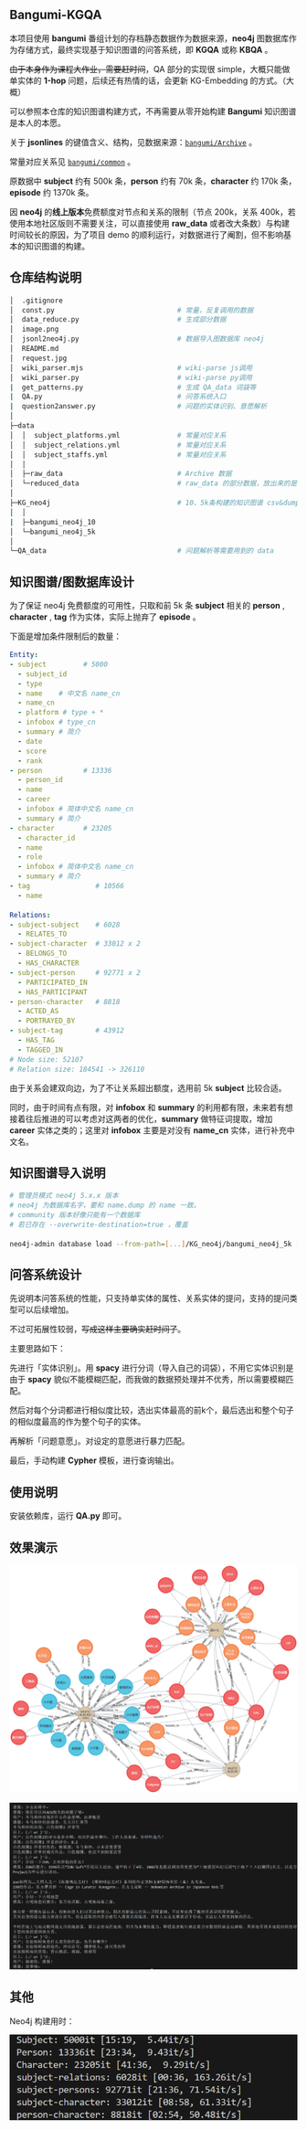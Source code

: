 ## Bangumi-KGQA

本项目使用 **bangumi** 番组计划的存档静态数据作为数据来源，**neo4j** 图数据库作为存储方式，最终实现基于知识图谱的问答系统，即 **KGQA** 或称 **KBQA** 。



~~由于本身作为课程大作业，需要赶时间~~，QA 部分的实现很 simple，大概只能做单实体的 **1-hop** 问题，后续还有热情的话，会更新 KG-Embedding 的方式。（大概）

可以参照本仓库的知识图谱构建方式，不再需要从零开始构建 **Bangumi** 知识图谱是本人的本愿。



关于 **jsonlines** 的键值含义、结构，见数据来源：[`bangumi/Archive`](https://github.com/bangumi/Archive) 。

常量对应关系见 [`bangumi/common`](https://github.com/bangumi/common) 。



原数据中 **subject** 约有 500k 条，**person** 约有 70k 条，**character** 约 170k 条，**episode** 约 1370k 条。

因 **neo4j** 的**线上版本**免费额度对节点和关系的限制（节点 200k，关系 400k，若使用本地社区版则不需要关注，可以直接使用 **raw_data** 或者改大条数）与构建时间较长的原因，为了项目 demo 的顺利运行，对数据进行了阉割，但不影响基本的知识图谱的构建。



## 仓库结构说明

```sh
│  .gitignore
│  const.py                              # 常量，反复调用的数据
│  data_reduce.py                        # 生成部分数据
│  image.png
│  jsonl2neo4j.py                        # 数据导入图数据库 neo4j
│  README.md
│  request.jpg
│  wiki_parser.mjs                       # wiki-parse js调用
│  wiki_parser.py                        # wiki-parse py调用
|  get_patterns.py                       # 生成 QA_data 词袋等
|  QA.py                                 # 问答系统入口
|  question2answer.py                    # 问题的实体识别、意愿解析
│
├─data
│  │  subject_platforms.yml              # 常量对应关系
│  │  subject_relations.yml              # 常量对应关系
│  │  subject_staffs.yml                 # 常量对应关系
│  │                             
│  ├─raw_data                            # Archive 数据
│  └─reduced_data                        # raw_data 的部分数据，放出来的是前十条go
│
├─KG_neo4j                               # 10、5k条构建的知识图谱 csv&dump 导出文件
│  │
|  ├─bangumi_neo4j_10
│  └─bangumi_neo4j_5k
│
└─QA_data                                # 问题解析等需要用到的 data
```



## 知识图谱/图数据库设计

为了保证 neo4j 免费额度的可用性，只取和前 5k 条 **subject** 相关的 **person** , **character** , **tag** 作为实体，实际上抛弃了 **episode** 。

下面是增加条件限制后的数量：

```yaml
Entity:
- subject         # 5000
  - subject_id
  - type
  - name    # 中文名 name_cn
  - name_cn
  - platform # type + *
  - infobox # type_cn
  - summary # 简介
  - date
  - score
  - rank
- person          # 13336
  - person_id
  - name
  - career
  - infobox # 简体中文名 name_cn
  - summary # 简介
- character       # 23205
  - character_id
  - name
  - role
  - infobox # 简体中文名 name_cn
  - summary # 简介
- tag                # 10566
  - name

Relations:
- subject-subject    # 6028
  - RELATES_TO
- subject-character  # 33012 x 2
  - BELONGS_TO
  - HAS_CHARACTER
- subject-person     # 92771 x 2
  - PARTICIPATED_IN
  - HAS_PARTICIPANT
- person-character   # 8818
  - ACTED_AS
  - PORTRAYED_BY
- subject-tag        # 43912
  - HAS_TAG
  - TAGGED_IN
# Node size: 52107
# Relation size: 184541 -> 326110
```

由于关系会建双向边，为了不让关系超出额度，选用前 5k **subject** 比较合适。

同时，由于时间有点有限，对 **infobox** 和 **summary** 的利用都有限，未来若有想接着往后推进的可以考虑对这两者的优化，**summary** 做特征词提取，增加 **career** 实体之类的；这里对 **infobox** 主要是对没有 **name_cn** 实体，进行补充中文名。

## 知识图谱导入说明

```sh
# 管理员模式 neo4j 5.x.x 版本
# neo4j 为数据库名字，要和 name.dump 的 name 一致。
# community 版本好像只能有一个数据库
# 若已存在 --overwrite-destination=true ，覆盖

neo4j-admin database load --from-path=[...]/KG_neo4j/bangumi_neo4j_5k [database name you wanted] --overwrite-destination=true
```

## 问答系统设计

先说明本问答系统的性能，只支持单实体的属性、关系实体的提问，支持的提问类型可以后续增加。

不过可拓展性较弱，~~写成这样主要确实赶时间了~~。

主要思路如下：

先进行「实体识别」。用 **spacy** 进行分词（导入自己的词袋），不用它实体识别是由于 **spacy** 貌似不能模糊匹配，而我做的数据预处理并不优秀，所以需要模糊匹配。

然后对每个分词都进行相似度比较，选出实体最高的前k个，最后选出和整个句子的相似度最高的作为整个句子的实体。

再解析「问题意愿」。对设定的意愿进行暴力匹配。

最后，手动构建 **Cypher** 模板，进行查询输出。

## 使用说明

安装依赖库，运行 **QA.py** 即可。

## 效果演示

![img](README.assets/{7573BCDA-A6C2-4258-9152-30B638AA5CEA})

![img](README.assets/showtime.png)

## 其他

Neo4j 构建用时：

![img](README.assets/time.png)
